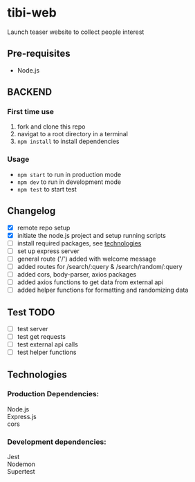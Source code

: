 # tibi-web
Launch teaser website to collect people interest

## Pre-requisites
- Node.js 

 
## BACKEND

### First time use 
1. fork and clone this repo
2. navigat to a root directory in a terminal
3. ```npm install``` to install dependencies

### Usage 
+ ```npm start``` to run in production mode
+ ```npm dev``` to run in development mode
+ ```npm test``` to start test



## Changelog
- [x] remote repo setup 
- [x] initiate the node.js project and setup running scripts
- [ ] install required packages, see [technologies](#technologies)
- [ ] set up express server 
- [ ] general route ('/') added with welcome message
- [ ] added routes for /search/:query & /search/random/:query
- [ ] added cors, body-parser, axios packages
- [ ] added axios functions to get data from external api
- [ ] added helper functions for formatting and randomizing data

## Test TODO 
- [ ] test server
- [ ] test get requests
- [ ] test external api calls
- [ ] test helper functions

## Technologies

### Production Dependencies:
Node.js  
Express.js  
cors  


### Development dependencies: 
Jest  
Nodemon  
Supertest  